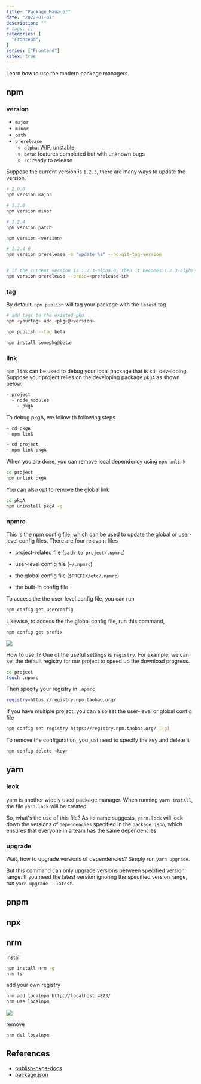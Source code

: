 ```yaml
---
title: "Package Manager"
date: "2022-01-07"
description: ""
# tags: []
categories: [
  "Frontend",
]
series: ["Frontend"]
katex: true
---
```




Learn how to use the modern package managers.



<!--more-->



## npm

### version

- `major`
- `minor`
- `path`
- `prerelease`
  - `alpha`: WIP, unstable
  - `beta`: features completed but with unknown bugs
  - `rc`: ready to release



Suppose the current version is `1.2.3`, there are many ways to update the version.

```bash
# 2.0.0
npm version major

# 1.3.0
npm version minor

# 1.2.4
npm version patch

npm version <version>

# 1.2.4-0
npm version prerelease -m "update %s" --no-git-tag-version


# if the current version is 1.2.3-alpha.0, then it becomes 1.2.3-alpha.1
npm version prerelease --preid=<prerelease-id>
```



### tag

By default, `npm publish` will tag your package with the `latest` tag. 

```bash
# add tags to the existed pkg
npm <yourtag> add <pkg>@<version>

npm publish --tag beta

npm install somepkg@beta
```



### link

`npm link` can be used to debug your local package that is still developing. Suppose your project relies on the developing package `pkgA`  as shown below.

```bash
- project
  - node_modules
  	- pkgA
```

To debug pkgA, we follow th following steps

```bash
~ cd pkgA
~ npm link

~ cd project
~ npm link pkgA
```

When you are done, you can remove local dependency using `npm unlink`

```bash
cd project
npm unlink pkgA
```

You can also opt to remove the global link

```bash
cd pkgA
npm uninstall pkgA -g
```


### npmrc
This is the npm config file, which can be used to update the global or user-level config files. There are four relevant files

- project-related file (`path-to-project/.npmrc`)

- user-level config file (`~/.npmrc`)

- the global config file (`$PREFIX/etc/.npmrc`)

- the built-in config file


To access the the user-level config file, you can run 

```bash
npm config get userconfig
```

Likewise, to access the the global config file, run this command,

```bash
npm config get prefix
```


![](/blog/post/images/npmrc.png)



How to use it? One of the useful settings is `registry`. For example, we can set the default registry for our project to speed up the download progress.

```bash
cd project
touch .npmrc
```

Then specify your registry in `.npmrc`

```bash
registry=https://registry.npm.taobao.org/
```

If you have multiple project, you can also set the user-level or global config file


```bash
npm config set registry https://registry.npm.taobao.org/ [-g]
```

To remove the configuration, you just need to specify the key and delete it

```bash
npm config delete <key>
```


## yarn

### lock

yarn is another widely used package manager. When running `yarn install`, the file `yarn.lock` will be created. 

So, what's the use of this file? As its name suggests, `yarn.lock` will lock down the versions of `dependencies` specified in the `package.json`, which ensures that everyone in a team has the same dependencies.


### upgrade

Wait, how to upgrade versions of dependencies? Simply run `yarn upgrade`.

But this command can only upgrade versions between specified version range. If you need the latest version ignoring the specified version range, run `yarn upgrade --latest`.


## pnpm



## npx




## nrm

install 

```bash
npm install nrm -g
nrm ls
```



add your own registry

```bash
nrm add localnpm http://localhost:4873/
nrm use localnpm
```



![](/blog/post/images/nrm-ls.png)



remove 

```bash
nrm del localnpm
```


## References

- [publish-pkgs-docs](http://npm.github.io/publishing-pkgs-docs/publishing/index.html)
- [package.json](https://docs.npmjs.com/cli/v6/configuring-npm/package-json)
